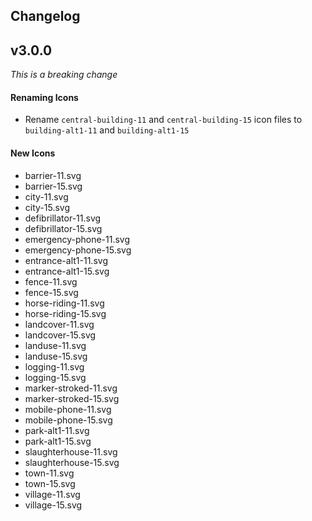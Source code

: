 ## Changelog



## v3.0.0

_This is a breaking change_

#### Renaming Icons 

- Rename `central-building-11` and `central-building-15` icon files to `building-alt1-11` and `building-alt1-15`

#### New Icons

- barrier-11.svg
- barrier-15.svg
- city-11.svg
- city-15.svg
- defibrillator-11.svg
- defibrillator-15.svg
- emergency-phone-11.svg
- emergency-phone-15.svg
- entrance-alt1-11.svg
- entrance-alt1-15.svg
- fence-11.svg
- fence-15.svg
- horse-riding-11.svg
- horse-riding-15.svg
- landcover-11.svg
- landcover-15.svg
- landuse-11.svg
- landuse-15.svg
- logging-11.svg
- logging-15.svg
- marker-stroked-11.svg
- marker-stroked-15.svg
- mobile-phone-11.svg
- mobile-phone-15.svg
- park-alt1-11.svg
- park-alt1-15.svg
- slaughterhouse-11.svg
- slaughterhouse-15.svg
- town-11.svg
- town-15.svg
- village-11.svg
- village-15.svg
